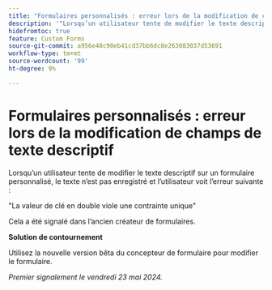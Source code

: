 ```yaml
---
title: "Formulaires personnalisés : erreur lors de la modification de champs de texte descriptif"
description: '"Lorsqu’un utilisateur tente de modifier le texte descriptif sur un formulaire personnalisé, le texte n’est pas enregistré et l’utilisateur voit une erreur. Une solution de contournement est disponible. »'
hidefromtoc: true
feature: Custom Forms
source-git-commit: a956e48c90eb41cd37bb6dc8e263083037d53691
workflow-type: tm+mt
source-wordcount: '99'
ht-degree: 9%

---
```



# Formulaires personnalisés : erreur lors de la modification de champs de texte descriptif

Lorsqu’un utilisateur tente de modifier le texte descriptif sur un formulaire personnalisé, le texte n’est pas enregistré et l’utilisateur voit l’erreur suivante :

&quot;La valeur de clé en double viole une contrainte unique&quot;

Cela a été signalé dans l’ancien créateur de formulaires.

**Solution de contournement**

Utilisez la nouvelle version bêta du concepteur de formulaire pour modifier le formulaire.

_Premier signalement le vendredi 23 mai 2024._
